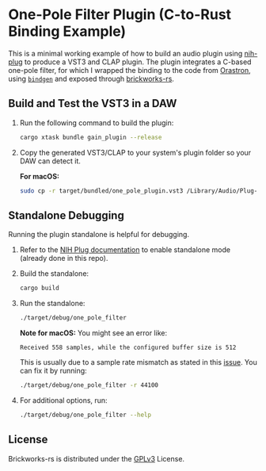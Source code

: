 # One-Pole Filter Plugin (C-to-Rust Binding Example)
This is a minimal working example of how to build an audio plugin using [nih-plug](https://github.com/robbert-vdh/nih-plug) to produce a VST3 and CLAP plugin. The plugin integrates a C-based one-pole filter, for which I wrapped the binding to the code from [Orastron](https://www.orastron.com/algorithms/bw_one_pole), using [`bindgen`](https://github.com/rust-lang/rust-bindgen) and exposed through [brickworks-rs](https://github.com/FedericoMenegoz/brickworks-rs).


## Build and Test the VST3 in a DAW

1. Run the following command to build the plugin:
   ```bash
   cargo xtask bundle gain_plugin --release
   ```

2. Copy the generated VST3/CLAP to your system's plugin folder so your DAW can detect it.

   **For macOS:**
   ```bash
   sudo cp -r target/bundled/one_pole_plugin.vst3 /Library/Audio/Plug-Ins/VST3/
   ```

## Standalone Debugging

Running the plugin standalone is helpful for debugging.

1. Refer to the [NIH Plug documentation](https://nih-plug.robbertvanderhelm.nl/nih_plug/wrapper/standalone/fn.nih_export_standalone.html) to enable standalone mode (already done in this repo).

2. Build the standalone:
   ```bash
   cargo build
   ```

3. Run the standalone:
   ```bash
   ./target/debug/one_pole_filter
   ```

   **Note for macOS:** You might see an error like:
   ```
   Received 558 samples, while the configured buffer size is 512
   ```
   This is usually due to a sample rate mismatch as stated in this [issue](https://github.com/robbert-vdh/nih-plug/issues/147). You can fix it by running:
   ```bash
   ./target/debug/one_pole_filter -r 44100
   ```

4. For additional options, run:
   ```bash
   ./target/debug/one_pole_filter --help
   ```

## License
Brickworks-rs is distributed under the [GPLv3](https://www.gnu.org/licenses/gpl-3.0.html) License.